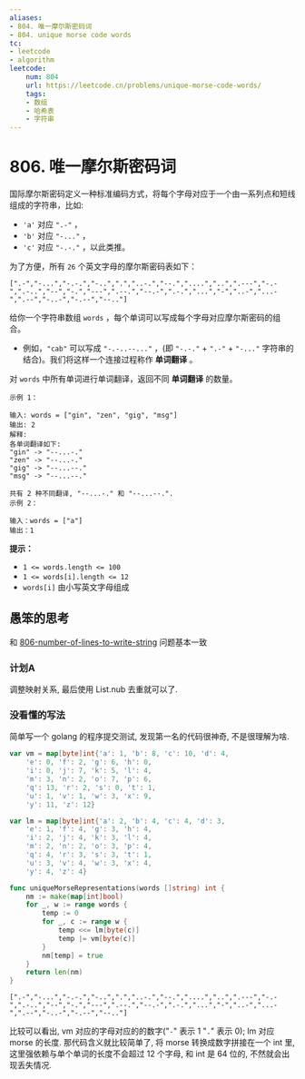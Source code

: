 ```yaml
---
aliases:
- 804. 唯一摩尔斯密码词
- 804. unique morse code words
tc:
- leetcode
- algorithm
leetcode:
    num: 804
    url: https://leetcode.cn/problems/unique-morse-code-words/
    tags:
    - 数组
    - 哈希表
    - 字符串
---
```


# 806. 唯一摩尔斯密码词

国际摩尔斯密码定义一种标准编码方式，将每个字母对应于一个由一系列点和短线组成的字符串，比如:

* `'a'` 对应 `".-"` ，
* `'b'` 对应 `"-..."` ，
* `'c'` 对应 `"-.-."` ，以此类推。

为了方便，所有 `26` 个英文字母的摩尔斯密码表如下：

`[".-","-...","-.-.","-..",".","..-.","--.","....","..",".---","-.-",".-..","--","-.","---",".--.","--.-",".-.","...","-","..-","...-",".--","-..-","-.--","--.."]`

给你一个字符串数组 `words` ，每个单词可以写成每个字母对应摩尔斯密码的组合。

* 例如，`"cab"` 可以写成 `"-.-..--..."` ，(即 `"-.-."` + `".-"` + `"-..."` 字符串的结合)。我们将这样一个连接过程称作 **单词翻译** 。

对 `words` 中所有单词进行单词翻译，返回不同 **单词翻译** 的数量。

```
示例 1：

输入: words = ["gin", "zen", "gig", "msg"]
输出: 2
解释:
各单词翻译如下:
"gin" -> "--...-."
"zen" -> "--...-."
"gig" -> "--...--."
"msg" -> "--...--."

共有 2 种不同翻译, "--...-." 和 "--...--.".
示例 2：

输入：words = ["a"]
输出：1
```

**提示：**

* `1 <= words.length <= 100`
* `1 <= words[i].length <= 12`
* `words[i]` 由小写英文字母组成

## 愚笨的思考

和 [806-number-of-lines-to-write-string](806-number-of-lines-to-write-string.md) 问题基本一致

### 计划A

调整映射关系, 最后使用 List.nub 去重就可以了.

### 没看懂的写法

简单写一个 golang 的程序提交测试, 发现第一名的代码很神奇, 不是很理解为啥.

```go
var vm = map[byte]int{'a': 1, 'b': 8, 'c': 10, 'd': 4,
    'e': 0, 'f': 2, 'g': 6, 'h': 0,
    'i': 0, 'j': 7, 'k': 5, 'l': 4,
    'm': 3, 'n': 2, 'o': 7, 'p': 6,
    'q': 13, 'r': 2, 's': 0, 't': 1,
    'u': 1, 'v': 1, 'w': 3, 'x': 9,
    'y': 11, 'z': 12}

var lm = map[byte]int{'a': 2, 'b': 4, 'c': 4, 'd': 3,
    'e': 1, 'f': 4, 'g': 3, 'h': 4,
    'i': 2, 'j': 4, 'k': 3, 'l': 4,
    'm': 2, 'n': 2, 'o': 3, 'p': 4,
    'q': 4, 'r': 3, 's': 3, 't': 1,
    'u': 3, 'v': 4, 'w': 3, 'x': 4,
    'y': 4, 'z': 4}

func uniqueMorseRepresentations(words []string) int {
    nm := make(map[int]bool)
    for _, w := range words {
        temp := 0
        for _, c := range w {
            temp <<= lm[byte(c)]
            temp |= vm[byte(c)]
        }
        nm[temp] = true
    }
    return len(nm)
}
```

`[".-","-...","-.-.","-..",".","..-.","--.","....","..",".---","-.-",".-..","--","-.","---",".--.","--.-",".-.","...","-","..-","...-",".--","-..-","-.--","--.."]`

比较可以看出, vm 对应的字母对应的的数字("`-`" 表示 1 "`.`" 表示 0); lm 对应 morse 的长度. 那代码含义就比较简单了, 将 morse 转换成数字拼接在一个 int 里, 这里强依赖与单个单词的长度不会超过 12 个字母, 和 int 是 64 位的, 不然就会出现丢失情况.
